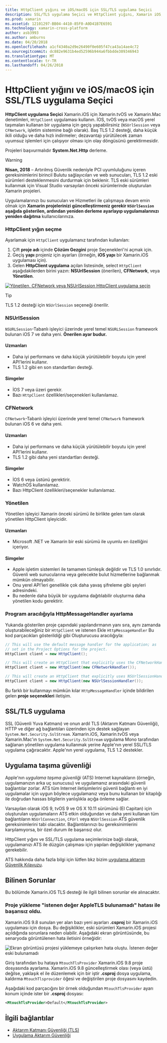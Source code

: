 ```yaml
---
title: HttpClient yığını ve iOS/macOS için SSL/TLS uygulama Seçici
description: SSL/TLS uygulama Seçici ve HttpClient yığını, Xamarin iOS, tvOS veya macOS uygulamanız tarafından kullanılan HttpClient ve SSL/TLS uygulaması belirler.
ms.prod: xamarin
ms.assetid: 12101297-BB04-4410-85F0-A0D41B7E6591
ms.technology: xamarin-cross-platform
author: asb3993
ms.author: amburns
ms.date: 04/20/2018
ms.openlocfilehash: a1cf4340a2d9e26490f0e605f47ca43a14ae4c72
ms.sourcegitcommit: dc882e9631b4ed52596b944a6fbbdde309346943
ms.translationtype: MT
ms.contentlocale: tr-TR
ms.lasthandoff: 04/26/2018
---
```

# <a name="httpclient-stack-and-ssltls-implementation-selector-for-iosmacos"></a>HttpClient yığını ve iOS/macOS için SSL/TLS uygulama Seçici

**HttpClient uygulama Seçici** Xamarin.iOS için Xamarin.tvOS ve Xamarin.Mac denetimleri, `HttpClient` uygulaması kullanın. İOS, tvOS veya macOS yerel taşımaları kullanan bir uygulama için geçiş yapabilirsiniz (`NSUrlSession` veya `CFNetwork`, işletim sistemine bağlı olarak). Baş TLS 1.2 desteği, daha küçük ikili olduğu ve daha hızlı indirmeler; dezavantajı yürütülecek zaman uyumsuz işlemleri için çalışıyor olması için olay döngüsünü gerektirmesidir.

Projeleri başvurmalıdır **System.Net.Http** derleme.

> [!WARNING]
> **Nisan, 2018** – Artırılmış Güvenlik nedeniyle PCI uyumluluğunu içeren gereksinimlerini birincil Bulutu sağlayıcıları ve web sunucuları, TLS 1.2 eski sürümleri desteklenmesini durdurmak için beklenir.  TLS eski sürümleri kullanmak için Visual Studio varsayılan önceki sürümlerinde oluşturulan Xamarin projeleri.
>
> Uygulamalarınızı bu sunucuları ve Hizmetleri ile çalışmaya devam emin olmak için **Xamarin projelerinizi güncelleştirmeniz gerekir `NSUrlSession` aşağıda gösterilen, ardından yeniden derleme ayarlayıp uygulamalarınızı yeniden dağıtma** kullanıcılarınıza.

<a name="Selecting-a-HttpClient-Stack" />

### <a name="selecting-a-httpclient-stack"></a>HttpClient yığın seçme

Ayarlamak için `HttpClient` uygulamanız tarafından kullanılan:

1. Çift **proje adı** içinde **Çözüm Gezgini** proje Seçenekleri'ni açmak için.
2. Geçiş **yapı** projeniz için ayarları (örneğin, **iOS yapı** bir Xamarin.iOS uygulaması için).
3. Gelen **HttpClient uygulama** açılan listesinde, select `HttpClient` aşağıdakilerden birini yazın: **NSUrlSession** (önerilen), **CFNetwork**, veya  **Yönetilen**.

[![Yönetilen, CFNetwork veya NSUrlSession HttpClient uygulama seçin](http-stack-images/http-xs-sml.png)](http-stack-images/http-xs.png#lightbox)

> [!TIP]
> TLS 1.2 desteği için `NSUrlSession` seçeneği önerilir.

<a name="NSUrlSession" />

### <a name="nsurlsession"></a>NSUrlSession

`NSURLSession`-Tabanlı işleyici üzerinde yerel temel `NSURLSession` framework bulunan iOS 7 ve daha yeni. 
**Önerilen ayar budur.**

#### <a name="pros"></a>Uzmanları

- Daha iyi performans ve daha küçük yürütülebilir boyutu için yerel API'lerini kullanır.
- TLS 1.2 gibi en son standartları desteği.

#### <a name="cons"></a>Simgeler

- İOS 7 veya üzeri gerekir.
- Bazı `HttpClient` özellikleri/seçenekleri kullanılamaz.

<a name="CFNetwork" />

### <a name="cfnetwork"></a>CFNetwork

`CFNetwork`-Tabanlı işleyici üzerinde yerel temel `CFNetwork` framework bulunan iOS 6 ve daha yeni.

#### <a name="pros"></a>Uzmanları

- Daha iyi performans ve daha küçük yürütülebilir boyutu için yerel API'lerini kullanır.
- TLS 1.2 gibi daha yeni standartları desteği.

#### <a name="cons"></a>Simgeler

- İOS 6 veya üstünü gerektirir.
- WatchOS kullanılamaz.
- Bazı HttpClient özellikleri/seçenekler kullanılamaz.

<a name="Managed" />

### <a name="managed"></a>Yönetilen

Yönetilen işleyici Xamarin önceki sürümü ile birlikte gelen tam olarak yönetilen HttpClient işleyicidir.

#### <a name="pros"></a>Uzmanları

- Microsoft .NET ve Xamarin bir eski sürümü ile uyumlu en özelliğini içeriyor.

#### <a name="cons"></a>Simgeler

- Apple işletim sistemleri ile tamamen tümleşik değildir ve TLS 1.0 sınırlıdır. Güvenli web sunucularına veya gelecekte bulut hizmetlerine bağlanmak mümkün olmayabilir.
- Onu yerel API'leri genellikle çok daha yavaş şifreleme gibi şeyleri adresindeki.
- Bu nedenle daha büyük bir uygulama dağıtılabilir oluşturma daha yönetilen kodu gerektirir.

### <a name="programmatically-setting-the-httpmessagehandler"></a>Program aracılığıyla HttpMessageHandler ayarlama

Yukarıda gösterilen proje çapındaki yapılandırmanın yanı sıra, aynı zamanda oluşturabileceğiniz bir `HttpClient` ve istenen Ekle `HttpMessageHandler` Bu kod parçacıkları gösterildiği gibi Oluşturucusu aracılığıyla:

```csharp
// This will use the default message handler for the application; as
// set in the Project Options for the project.
HttpClient client = new HttpClient();

// This will create an HttpClient that explicitly uses the CFNetworkHandler
HttpClient client = new HttpClient(new CFNetworkHandler());

// This will create an HttpClient that explicitly uses NSUrlSessionHandler
HttpClient client = new HttpClient(new NSUrlSessionHandler());
```

Bu farklı bir kullanmayı mümkün kılar `HttpMessageHandler` içinde bildirilen gelen **proje seçenekleri** iletişim.

<a name="New-SSL-TLS-implementation-build-option" />
<a name="Selecting-a-SSL-TLS-implementation" />
<a name="Apple-TLS" />

## <a name="ssltls-implementation"></a>SSL/TLS uygulama

SSL (Güvenli Yuva Katmanı) ve onun ardıl TLS (Aktarım Katmanı Güvenliği), HTTP ve diğer ağ bağlantıları üzerinden için destek sağlayan `System.Net.Security.SslStream`. Xamarin.iOS, Xamarin.tvOS veya Xamarin.Mac'ın `System.Net.Security.SslStream` uygulama Mono tarafından sağlanan yönetilen uygulama kullanmak yerine Apple'nın yerel SSL/TLS uygulama çağıracaktır. Apple'nın yerel uygulama, TLS 1.2 destekler.

<a name="App-Transport-Security" />

## <a name="app-transport-security"></a>Uygulama taşıma güvenliği

Apple'nın _uygulama taşıma güvenliği_ (ATS) Internet kaynakların (örneğin, uygulamanızın arka uç sunucusu) ve uygulamanız arasındaki güvenli bağlantılar zorlar. ATS tüm Internet iletişimlerini güvenli bağlantı en iyi uygulamalar için uygun böylece uygulamanız veya bunu kullanan bir kitaplığı ile doğrudan hassas bilgilerin yanlışlıkla açığa önleme sağlar.

Varsayılan olarak iOS 9, tvOS 9 ve OS X 10.11 sürümünü (El Capitan) için oluşturulan uygulamaların ATS etkin olduğundan ve daha yeni kullanan tüm bağlantıların `NSUrlConnection`, `CFUrl` veya `NSUrlSession` ATS güvenlik gereksinimlerini tabi olacaktır. Bağlantılarınızı bu gereksinimlerini karşılamıyorsa, bir özel durum ile başarısız olur.

HttpClient yığını ve SSL/TLS uygulama seçimlerinize bağlı olarak, uygulamanızı ATS ile düzgün çalışması için yapılan değişiklikler yapmanız gerekebilir.

ATS hakkında daha fazla bilgi için lütfen bkz bizim [uygulama aktarım Güvenlik Kılavuzu](~/ios/app-fundamentals/ats.md).

## <a name="known-issues"></a>Bilinen Sorunlar

Bu bölümde Xamarin.iOS TLS desteği ile ilgili bilinen sorunlar ele alınacaktır.

### <a name="project-failed-to-load-with-error-requested-value-appletls-wasnt-found"></a>Proje yükleme "istenen değer AppleTLS bulunamadı" hatası ile başarısız oldu.

Xamarin.iOS 9.8 sunulan yer alan bazı yeni ayarları **.csproj** bir Xamarin.iOS uygulaması için dosya. Bu değişiklikler, eski sürümleri Xamarin.iOS projesi açıldığında sorunlara neden olabilir. Aşağıdaki ekran görüntüsünde, bu senaryoda görüntülenen hata iletisini örneğidir:

![Ekran görüntüsü projesi yüklemeye çalışırken hata oluştu. İstenen değer eski bulunamadı](http-stack-images/tlserror-xs.png)

Giriş tarafından bu hataya `MtouchTlsProvider` Xamarin.iOS 9.8 proje dosyasında ayarlama. Xamarin.iOS 9.8 güncelleştirmek olası (veya üstü) değilse, yaklaşık el ile düzenlemek için bir iştir **.csproj** dosya uygulama, kaldırma `MtouchTlsprovider` öğesi ve değiştirilen proje dosyasını kaydedin.

Aşağıdaki kod parçacığını bir örnek olduğundan `MtouchTlsProvider` ayarı konum içinde ister bir **.csproj** dosyası:

```xml
<MtouchTlsProvider>Default</MtouchTlsProvider>
```

## <a name="related-links"></a>İlgili bağlantılar

- [Aktarım Katmanı Güvenliği (TLS)](~/cross-platform/app-fundamentals/transport-layer-security.md)
- [Uygulama Aktarım Güvenliği](~/ios/app-fundamentals/ats.md)
